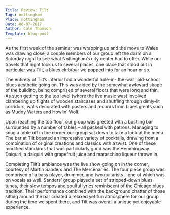 ```yaml
---
Title: Review: Tilt
Tags: nottingham
Place: nottingham
Date: 06-07-2017
Author: Cole Thomson
Template: blog-post
---
```

As the first week of the seminar was wrapping up and the move to Wales was drawing close, a couple members of our group left the dorm on a Saturday night to see what Nottingham’s city center had to offer. While our travels that night took us to several places, one place that stood out in particular was Tilt, a blues club/bar we popped into for an hour or so.

The entirety of Tilt’s interior had a wonderful hole-in- the-wall, old-school blues aesthetic going on. This was aided by the somewhat awkward shape of the building, being comprised of several floors that were long and thin. As such getting to the top level (where the live music was) involved clambering up flights of wooden staircases and shuffling through dimly-lit corridors, walls decorated with posters and records from blues greats such as Muddy Waters and Howlin’ Wolf.

Upon reaching the top floor, our group was greeted with a bustling bar surrounded by a number of tables – all packed with patrons. Managing to snag a table off in the corner our group sat down to take a look at the menu. The bar at Tilt boasted an impressive variety of cocktails, drawing from a combination of original creations and classics with a twist. One of these modified standards that was particularly good was the Hemmingway Daiquiri, a daiquiri with grapefruit juice and maraschino liqueur thrown in.

Completing Tilt’s ambiance was the live show going on in the corner, courtesy of Martin Sanders and The Mercenaries. The four piece group was comprised of a bass player, drummer, and two guitarists – one of which was on vocals as well. Sanders’ group played a set of stripped-down blues tunes, their slow tempos and soulful lyrics reminiscent of the Chicago blues tradition. Their performance combined with the background chatter of those sitting around the bar created a relaxed yet fun atmosphere for our group during the time we spent there, and Tilt was overall a unique yet enjoyable experience.